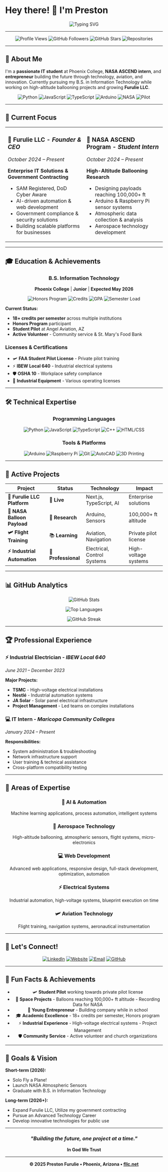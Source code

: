 # Hey there! 👋 I'm Preston

<div align="center">

![Typing SVG](https://readme-typing-svg.herokuapp.com?font=Fira+Code&pause=1000&color=00C851&center=true&vCenter=true&width=700&lines=IT+Student+%7C+NASA+Intern+%7C+Pilot+%7C+Entrepreneur;Building+the+future+with+technology;Always+learning%2C+always+creating;Innovation+through+education+%26+experience)

</div>

---

<div align="center">

![Profile Views](https://komarev.com/ghpvc/?username=PeterChaffin&color=00C851&style=for-the-badge)
![GitHub Followers](https://img.shields.io/github/followers/PeterChaffin?style=for-the-badge&color=00C851)
![GitHub Stars](https://img.shields.io/badge/Stars-2+-00C851?style=for-the-badge)
![Repositories](https://img.shields.io/badge/Repositories-4-00C851?style=for-the-badge)

</div>

---

## 🚀 **About Me**

I'm a **passionate IT student** at Phoenix College, **NASA ASCEND intern**, and **entrepreneur** building the future through technology, aviation, and innovation. Currently pursuing my B.S. in Information Technology while working on high-altitude ballooning projects and growing **Furulie LLC**.

<div align="center">

![Python](https://img.shields.io/badge/Python-3776AB?style=for-the-badge&logo=python&logoColor=white)
![JavaScript](https://img.shields.io/badge/JavaScript-F7DF1E?style=for-the-badge&logo=javascript&logoColor=black)
![TypeScript](https://img.shields.io/badge/TypeScript-007ACC?style=for-the-badge&logo=typescript&logoColor=white)
![Arduino](https://img.shields.io/badge/Arduino-00979D?style=for-the-badge&logo=Arduino&logoColor=white)
![NASA](https://img.shields.io/badge/NASA-0B3D91?style=for-the-badge&logo=nasa&logoColor=white)
![Pilot](https://img.shields.io/badge/Pilot-Student%20License-FF6B35?style=for-the-badge&logo=airplane&logoColor=white)

</div>

---

## 🎯 **Current Focus**

<table>
<tr>
<td width="50%">

### 🏢 **Furulie LLC** - *Founder & CEO*
*October 2024 – Present*

**Enterprise IT Solutions & Government Contracting**
- SAM Registered, DoD Cyber Aware
- AI-driven automation & web development
- Government compliance & security solutions
- Building scalable platforms for businesses

</td>
<td width="50%">

### 🚀 **NASA ASCEND Program** - *Student Intern*
*October 2024 – Present*

**High-Altitude Ballooning Research**
- Designing payloads reaching 100,000+ ft
- Arduino & Raspberry Pi sensor systems
- Atmospheric data collection & analysis
- Aerospace technology development

</td>
</tr>
</table>

---

## 🎓 **Education & Achievements**

<div align="center">

### **B.S. Information Technology** 
**Phoenix College** | **Junior** | **Expected May 2026**

![Honors Program](https://img.shields.io/badge/Honors-Program-FFD700?style=for-the-badge)
![Credits](https://img.shields.io/badge/Credits-150+-00C851?style=for-the-badge)
![GPA](https://img.shields.io/badge/GPA-3.8+-00C851?style=for-the-badge)
![Semester Load](https://img.shields.io/badge/Semester-18+_Credits-9C27B0?style=for-the-badge)

</div>

**Current Status:**
- **18+ credits per semester** across multiple institutions
- **Honors Program** participant
- **Student Pilot** at Angel Aviation, AZ
- **Active Volunteer** - Community service & St. Mary's Food Bank

### **Licenses & Certifications**
- 🛩️ **FAA Student Pilot License** - Private pilot training
- ⚡ **IBEW Local 640** - Industrial electrical systems
- 🛡️ **OSHA 10** - Workplace safety compliance
- 🔧 **Industrial Equipment** - Various operating licenses

---

## 🛠️ **Technical Expertise**

<div align="center">

### **Programming Languages**

![Python](https://img.shields.io/badge/Python-Expert-3776AB?style=for-the-badge&logo=python&logoColor=white)
![JavaScript](https://img.shields.io/badge/JavaScript-Advanced-F7DF1E?style=for-the-badge&logo=javascript&logoColor=black)
![TypeScript](https://img.shields.io/badge/TypeScript-Intermediate-007ACC?style=for-the-badge&logo=typescript&logoColor=white)
![C++](https://img.shields.io/badge/C++-Intermediate-00599C?style=for-the-badge&logo=c%2B%2B&logoColor=white)
![HTML/CSS](https://img.shields.io/badge/HTML%2FCSS-Expert-E34F26?style=for-the-badge&logo=html5&logoColor=white)

### **Tools & Platforms**

![Arduino](https://img.shields.io/badge/Arduino-Expert-00979D?style=for-the-badge&logo=arduino&logoColor=white)
![Raspberry Pi](https://img.shields.io/badge/Raspberry_Pi-Advanced-C51A4A?style=for-the-badge&logo=raspberry-pi&logoColor=white)
![Git](https://img.shields.io/badge/Git-Expert-F05032?style=for-the-badge&logo=git&logoColor=white)
![AutoCAD](https://img.shields.io/badge/AutoCAD-Advanced-0696D7?style=for-the-badge&logo=autodesk&logoColor=white)
![3D Printing](https://img.shields.io/badge/3D_Printing-Intermediate-FF6B35?style=for-the-badge)

</div>

---

## 🎯 **Active Projects**

<div align="center">

| Project | Status | Technology | Impact |
|---------|--------|------------|--------|
| **🏢 Furulie LLC Platform** | 🚀 **Live** | Next.js, TypeScript, AI | Enterprise solutions |
| **🚀 NASA Balloon Payload** | 🔬 **Research** | Arduino, Sensors | 100,000+ ft altitude |
| **🛩️ Flight Training** | 📚 **Learning** | Aviation, Navigation | Private pilot license |
| **⚡ Industrial Automation** | 💼 **Professional** | Electrical, Control Systems | High-voltage systems |

</div>

---

## 📊 **GitHub Analytics**

<div align="center">

![GitHub Stats](https://github-readme-stats.vercel.app/api?username=PeterChaffin&show_icons=true&theme=tokyonight&hide_border=true&count_private=true&include_all_commits=true)

![Top Languages](https://github-readme-stats.vercel.app/api/top-langs/?username=PeterChaffin&layout=compact&theme=tokyonight&hide_border=true&langs_count=8)

![GitHub Streak](https://github-readme-streak-stats.herokuapp.com/?user=PeterChaffin&theme=tokyonight&hide_border=true)

</div>

---

## 🏆 **Professional Experience**

### **⚡ Industrial Electrician** - *IBEW Local 640*
*June 2021 – December 2023*

**Major Projects:**
- **TSMC** - High-voltage electrical installations
- **Nestlé** - Industrial automation systems  
- **JA Solar** - Solar panel electrical infrastructure
- **Project Management** - Led teams on complex installations

### **💻 IT Intern** - *Maricopa Community Colleges*
*January 2024 – Present*

**Responsibilities:**
- System administration & troubleshooting
- Network infrastructure support
- User training & technical assistance
- Cross-platform compatibility testing

---

## 🎨 **Areas of Expertise**

<div align="center">

### **🤖 AI & Automation**
Machine learning applications, process automation, intelligent systems

### **🚀 Aerospace Technology** 
High-altitude ballooning, atmospheric sensors, flight systems, micro-electronics

### **💻 Web Development**
Advanced web applications, responsive design, full-stack development, optimization, automation

### **⚡ Electrical Systems**
Industrial automation, high-voltage systems, blueprint execution on time

### **🛩️ Aviation Technology**
Flight training, navigation systems, aeronautical instrumentation
</div>

---

## 🤝 **Let's Connect!**

<div align="center">

[![LinkedIn](https://img.shields.io/badge/LinkedIn-0077B5?style=for-the-badge&logo=linkedin&logoColor=white)](https://www.linkedin.com/in/preston-furulie/)
[![Website](https://img.shields.io/badge/Website-fllc.net-00C851?style=for-the-badge)](https://fllc.net)
[![Email](https://img.shields.io/badge/Email-preston@fllc.net-D14836?style=for-the-badge&logo=gmail&logoColor=white)](mailto:preston@fllc.net)
[![GitHub](https://img.shields.io/badge/GitHub-PeterChaffin-181717?style=for-the-badge&logo=github&logoColor=white)](https://github.com/PeterChaffin)

</div>

---

## 💭 **Fun Facts & Achievements**

<div align="center">

- 🛩️ **Student Pilot** working towards private pilot license
- 🚀 **Space Projects** - Balloons reaching 100,000+ ft altitude - Recording Data for NASA
- 🏢 **Young Entrepreneur** - Building company while in school
- 🎓 **Academic Excellence** - 18+ credits per semester, Honors program
- ⚡ **Industrial Experience** - High-voltage electrical systems - Project Management
- 🛡️ **Community Service** - Active volunteer and church organizations

</div>

---

## 🎯 **Goals & Vision**

**Short-term (2026):**
- Solo Fly a Plane!
- Launch NASA Atmospheric Sensors
- Graduate with B.S. in Information Technology

**Long-term (2026+):**
- Expand Furulie LLC, Utilize my government contracting
- Pursue an Advanced Technology Career
- Develop innovative technologies for public use

---

<div align="center">

### *"Building the future, one project at a time."*

**In God We Trust** 

---

**© 2025 Preston Furulie • Phoenix, Arizona • [fllc.net](https://fllc.net)**

</div>

